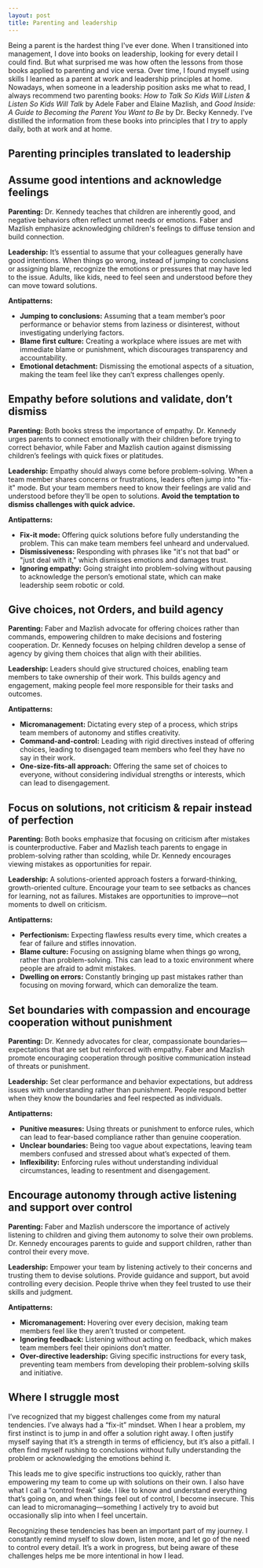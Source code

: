 ```yaml
---
layout: post
title: Parenting and leadership
---
```


Being a parent is the hardest thing I've ever done. When I transitioned into management, I dove into books on leadership, looking for every detail I could find. But what surprised me was how often the lessons from those books applied to parenting and vice versa. Over time, I found myself using skills I learned as a parent at work and leadership principles at home. Nowadays, when someone in a leadership position asks me what to read, I always recommend two parenting books: *How to Talk So Kids Will Listen & Listen So Kids Will Talk* by Adele Faber and Elaine Mazlish, and *Good Inside: A Guide to Becoming the Parent You Want to Be* by Dr. Becky Kennedy. I've distilled the information from these books into principles that I _try_ to apply daily, both at work and at home.

## Parenting principles translated to leadership

## Assume good intentions and acknowledge feelings

**Parenting:** Dr. Kennedy teaches that children are inherently good, and negative behaviors often reflect unmet needs or emotions. Faber and Mazlish emphasize acknowledging children's feelings to diffuse tension and build connection.

**Leadership:** It’s essential to assume that your colleagues generally have good intentions. When things go wrong, instead of jumping to conclusions or assigning blame, recognize the emotions or pressures that may have led to the issue. Adults, like kids, need to feel seen and understood before they can move toward solutions.

**Antipatterns:**
- **Jumping to conclusions:** Assuming that a team member’s poor performance or behavior stems from laziness or disinterest, without investigating underlying factors.
- **Blame first culture:** Creating a workplace where issues are met with immediate blame or punishment, which discourages transparency and accountability.
- **Emotional detachment:** Dismissing the emotional aspects of a situation, making the team feel like they can’t express challenges openly.

## Empathy before solutions and validate, don’t dismiss

**Parenting:** Both books stress the importance of empathy. Dr. Kennedy urges parents to connect emotionally with their children before trying to correct behavior, while Faber and Mazlish caution against dismissing children’s feelings with quick fixes or platitudes.

**Leadership:** Empathy should always come before problem-solving. When a team member shares concerns or frustrations, leaders often jump into "fix-it" mode. But your team members need to know their feelings are valid and understood before they’ll be open to solutions. **Avoid the temptation to dismiss challenges with quick advice.**

**Antipatterns:**
- **Fix-it mode:** Offering quick solutions before fully understanding the problem. This can make team members feel unheard and undervalued.
- **Dismissiveness:** Responding with phrases like "it's not that bad" or "just deal with it," which dismisses emotions and damages trust.
- **Ignoring empathy:** Going straight into problem-solving without pausing to acknowledge the person’s emotional state, which can make leadership seem robotic or cold.

## Give choices, not Orders, and build agency

**Parenting:** Faber and Mazlish advocate for offering choices rather than commands, empowering children to make decisions and fostering cooperation. Dr. Kennedy focuses on helping children develop a sense of agency by giving them choices that align with their abilities.

**Leadership:** Leaders should give structured choices, enabling team members to take ownership of their work. This builds agency and engagement, making people feel more responsible for their tasks and outcomes.

**Antipatterns:**
- **Micromanagement:** Dictating every step of a process, which strips team members of autonomy and stifles creativity.
- **Command-and-control:** Leading with rigid directives instead of offering choices, leading to disengaged team members who feel they have no say in their work.
- **One-size-fits-all approach:** Offering the same set of choices to everyone, without considering individual strengths or interests, which can lead to disengagement.

## Focus on solutions, not criticism & repair instead of perfection

**Parenting:** Both books emphasize that focusing on criticism after mistakes is counterproductive. Faber and Mazlish teach parents to engage in problem-solving rather than scolding, while Dr. Kennedy encourages viewing mistakes as opportunities for repair.

**Leadership:** A solutions-oriented approach fosters a forward-thinking, growth-oriented culture. Encourage your team to see setbacks as chances for learning, not as failures. Mistakes are opportunities to improve—not moments to dwell on criticism.

**Antipatterns:**
- **Perfectionism:** Expecting flawless results every time, which creates a fear of failure and stifles innovation.
- **Blame culture:** Focusing on assigning blame when things go wrong, rather than problem-solving. This can lead to a toxic environment where people are afraid to admit mistakes.
- **Dwelling on errors:** Constantly bringing up past mistakes rather than focusing on moving forward, which can demoralize the team.

## Set boundaries with compassion and encourage cooperation without punishment

**Parenting:** Dr. Kennedy advocates for clear, compassionate boundaries—expectations that are set but reinforced with empathy. Faber and Mazlish promote encouraging cooperation through positive communication instead of threats or punishment.

**Leadership:** Set clear performance and behavior expectations, but address issues with understanding rather than punishment. People respond better when they know the boundaries and feel respected as individuals.

**Antipatterns:**
- **Punitive measures:** Using threats or punishment to enforce rules, which can lead to fear-based compliance rather than genuine cooperation.
- **Unclear boundaries:** Being too vague about expectations, leaving team members confused and stressed about what’s expected of them.
- **Inflexibility:** Enforcing rules without understanding individual circumstances, leading to resentment and disengagement.

## Encourage autonomy through active listening and support over control

**Parenting:** Faber and Mazlish underscore the importance of actively listening to children and giving them autonomy to solve their own problems. Dr. Kennedy encourages parents to guide and support children, rather than control their every move.

**Leadership:** Empower your team by listening actively to their concerns and trusting them to devise solutions. Provide guidance and support, but avoid controlling every decision. People thrive when they feel trusted to use their skills and judgment.

**Antipatterns:**
- **Micromanagement:** Hovering over every decision, making team members feel like they aren’t trusted or competent.
- **Ignoring feedback:** Listening without acting on feedback, which makes team members feel their opinions don’t matter.
- **Over-directive leadership:** Giving specific instructions for every task, preventing team members from developing their problem-solving skills and initiative.

## Where I struggle most

I’ve recognized that my biggest challenges come from my natural tendencies. I’ve always had a “fix-it” mindset. When I hear a problem, my first instinct is to jump in and offer a solution right away. I often justify myself saying that it’s a strength in terms of efficiency, but it’s also a pitfall. I often find myself rushing to conclusions without fully understanding the problem or acknowledging the emotions behind it.

This leads me to give specific instructions too quickly, rather than empowering my team to come up with solutions on their own. I also have what I call a “control freak” side. I like to know and understand everything that’s going on, and when things feel out of control, I become insecure. This can lead to micromanaging—something I actively try to avoid but occasionally slip into when I feel uncertain.

Recognizing these tendencies has been an important part of my journey. I constantly remind myself to slow down, listen more, and let go of the need to control every detail. It’s a work in progress, but being aware of these challenges helps me be more intentional in how I lead.